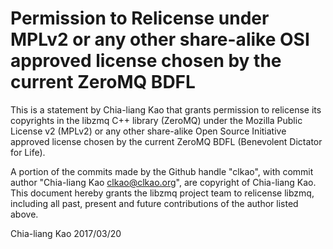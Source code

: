 # Permission to Relicense under MPLv2 or any other share-alike OSI approved license chosen by the current ZeroMQ BDFL

This is a statement by Chia-liang Kao
that grants permission to relicense its copyrights in the libzmq C++
library (ZeroMQ) under the Mozilla Public License v2 (MPLv2) or any other 
share-alike Open Source Initiative approved license chosen by the current 
ZeroMQ BDFL (Benevolent Dictator for Life).

A portion of the commits made by the Github handle "clkao", with
commit author "Chia-liang Kao clkao@clkao.org", are copyright of Chia-liang Kao.
This document hereby grants the libzmq project team to relicense libzmq, 
including all past, present and future contributions of the author listed above.

Chia-liang Kao
2017/03/20
